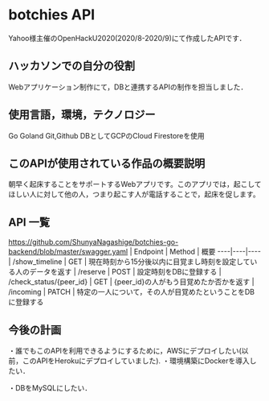 # botchies API
Yahoo様主催のOpenHackU2020(2020/8-2020/9)にて作成したAPIです．

## ハッカソンでの自分の役割
Webアプリケーション制作にて，DBと連携するAPIの制作を担当しました．

## 使用言語，環境，テクノロジー
Go
Goland
Git,Github
DBとしてGCPのCloud Firestoreを使用

## このAPIが使用されている作品の概要説明
朝早く起床することをサポートするWebアプリです。このアプリでは，起こしてほしい人に対して他の人，つまり起こす人が電話することで，起床を促します。

## API 一覧
https://github.com/ShunyaNagashige/botchies-go-backend/blob/master/swagger.yaml
| Endpoint | Method | 概要
----|----|---- 
| /show_timeline | GET | 現在時刻から15分後以内に目覚まし時刻を設定している人のデータを返す
| /reserve | POST |	設定時刻をDBに登録する
| /check_status/{peer_id} | GET | {peer_id}の人がもう目覚めたか否かを返す
| /incoming | PATCH | 特定の一人について，その人が目覚めたということをDBに登録する

## 今後の計画
・誰でもこのAPIを利用できるようにするために，AWSにデプロイしたい(以前，このAPIをHerokuにデプロイしていました).
・環境構築にDockerを導入したい．

・DBをMySQLにしたい．